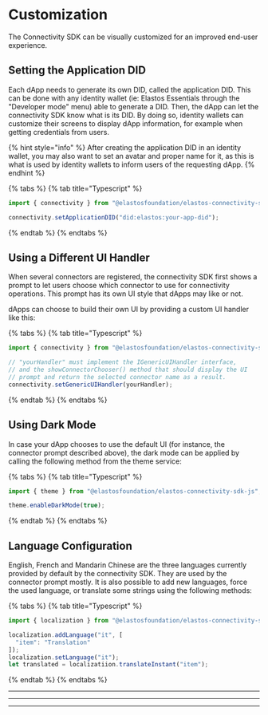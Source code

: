 # Customization

The Connectivity SDK can be visually customized for an improved end-user experience.

## Setting the Application DID

Each dApp needs to generate its own DID, called the application DID. This can be done with any identity wallet (ie: Elastos Essentials through the "Developer mode" menu) able to generate a DID. Then, the dApp can let the connectivity SDK know what is its DID. By doing so, identity wallets can customize their screens to display dApp information, for example when getting credentials from users.

{% hint style="info" %}
After creating the application DID in an identity wallet, you may also want to set an avatar and proper name for it, as this is what is used by identity wallets to inform users of the requesting dApp.
{% endhint %}

{% tabs %}
{% tab title="Typescript" %}
```typescript
import { connectivity } from "@elastosfoundation/elastos-connectivity-sdk-js";

connectivity.setApplicationDID("did:elastos:your-app-did");
```
{% endtab %}
{% endtabs %}

## Using a Different UI Handler

When several connectors are registered, the connectivity SDK first shows a prompt to let users choose which connector to use for connectivity operations. This prompt has its own UI style that dApps may like or not.

dApps can choose to build their own UI by providing a custom UI handler like this:

{% tabs %}
{% tab title="Typescript" %}
```typescript
import { connectivity } from "@elastosfoundation/elastos-connectivity-sdk-js";

// "yourHandler" must implement the IGenericUIHandler interface, 
// and the showConnectorChooser() method that should display the UI
// prompt and return the selected connector name as a result.
connectivity.setGenericUIHandler(yourHandler);
```
{% endtab %}
{% endtabs %}

## Using Dark Mode

In case your dApp chooses to use the default UI (for instance, the connector prompt described above), the dark mode can be applied by calling the following method from the theme service:

{% tabs %}
{% tab title="Typescript" %}
```typescript
import { theme } from "@elastosfoundation/elastos-connectivity-sdk-js";

theme.enableDarkMode(true);
```
{% endtab %}
{% endtabs %}

## Language Configuration

English, French and Mandarin Chinese are the three languages currently provided by default by the connectivity SDK. They are used by the connector prompt mostly. It is also possible to add new languages, force the used language, or translate some strings using the following methods:

{% tabs %}
{% tab title="Typescript" %}
```typescript
import { localization } from "@elastosfoundation/elastos-connectivity-sdk-js";

localization.addLanguage("it", [
  "item": "Translation"
]);
localization.setLanguage("it");
let translated = localizatiion.translateInstant("item");
```
{% endtab %}
{% endtabs %}

***

***

***
